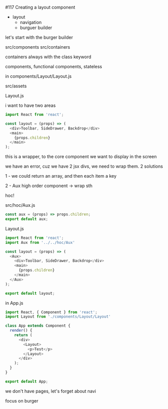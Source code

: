 #117 Creating a layout component

- layout
  - navigation
  - burguer builder

let's start with the burger builder

src/components
src/containers

containers always with the class keyword

components, functional components, stateless

in components/Layout/Layout.js

src/assets

Layout.js

i want to have two areas

```js
import React from 'react';

const layout = (props) => (
  <div>Toolbar, SideDrawer, Backdrop</div>
  <main>
    {props.children}
  </main>
);
```

this is a wrapper, to the core component we want to display in the screen

we have an error, cuz we have 2 jsx divs, we need to wrap them. 2 solutions

1 - we could return an array, and then each item a key

2 - Aux high order component -> wrap sth

hoc!

src/hoc/Aux.js

```js
const aux = (props) => props.children;
export default aux;
```

Layout.js

```js
import React from 'react';
import Aux from '../../hoc/Aux'

const layout = (props) => (
  <Aux>
    <div>Toolbar, SideDrawer, Backdrop</div>
    <main>
      {props.children}
    </main>
  </Aux>
);

export default layout;
```

in App.js

```js
import React, { Component } from 'react';
import Layout from './components/Layout/Layout'

class App extends Component {
  render() {
    return (
      <div>
        <Layout>
          <p>Test</p>
        </Layout>
      </div>
    );
  }
}

export default App;
```

we don't have pages, let's forget about navi

focus on burger
































